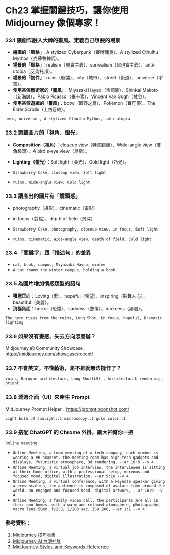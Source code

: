 # Ch23 掌握關鍵技巧，讓你使用 Midjourney 像個專家！

### 23.1 讓創作融入大師的畫風、定義自己想要的場景

- **繪圖的「風格」**：A stylized Cyberpunk（賽博龐克）、A stylized Cthulhu Mythos（克蘇魯神話）。
- **場景的「風格」**：realism（現實主義）、surrealism（超現實主義）、anti-utopia（反烏托邦）。
- **場景的「物件」**：ruins（廢墟）、city（城市）、street（街道）、universe（宇宙）。
- **使用某個藝術家的「畫風」**：Miyazaki Hayao（宮崎駿）、Shinkai Makoto（新海誠）、Pablo Picasso（畢卡索）、Vincent Van Gogh（梵谷）。
- **使用某個遊戲的「畫風」**：botw（曠野之息）、Pokémon（寶可夢）、The Elder Scrolls（上古卷軸）。

`hero, universe , A stylized Cthulhu Mythos, anti-utopia`

### 23.2 調整圖片的「視角、燈光」

- **Composition（視角）**：closeup view（特寫鏡頭）、Wide-angle view（廣角鏡頭）、A bird's-eye view（鳥瞰）。
- **Lighting（燈光）**：Soft light（柔光）、Cold light（冷光）。

- `Strawberry Cake, closeup view, Soft light`
- `ruins, Wide-angle view, Cold light`

### 23.3 讓產出的圖片有「鏡頭感」

- photography（攝影）、cinematic（電影）
- in focus（對焦）、depth of field（景深）

- `Strawberry Cake, photography, closeup view, in focus, Soft light`
- `ruins, cinematic, Wide-angle view, depth of field, Cold light`

### 23.4 「關鍵字」跟「描述句」的差異

- `cat, book, campus, Miyazaki Hayao, winter`
- `A cat roams the winter campus, holding a book.`

### 23.5 為圖片增加情感類型的語句

- **積極正向**：Loving（愛）、hopeful（希望）、inspiring（鼓舞人心）、beautiful（美麗）。
- **消極負面**：horror（恐懼）、sadness（悲傷）、darkness（黑暗）。

`The hero rises from the ruins, Long Shot, in focus, hopeful, Dramatic lighting`

### 23.6 如果沒有靈感、失去方向怎麼辦？

Midjourney 的 Community Showcase：https://midjourney.com/showcase/recent/

### 23.7 不會英文，不懂藝術，是不是就無法操作了？

`ruins, Baroque architecture, Long Shot(LS) , Architectural rendering , bright`

### 23.8 透過介面（UI）來產生 Prompt

MidJourney Prompt Helper：https://prompt.noonshot.com/

`Light bulb::2 sunlight::1 microscopy::1 gold color::1`

### 23.9 搭配 ChatGPT 的 Chrome 外掛，讓大神幫你一把

`Online meeting`

- `Online Meeting, a team meeting of a tech company, each member is wearing a VR headset, the meeting room has high-tech gadgets and displays, futuristic atmosphere, 3d rendering, --ar 16:9 --v 4`
- `Online Meeting, a virtual job interview, the interviewee is sitting at their home office, with a professional setup, nervous and focused mood, digital illustration, --ar 9:16 --v 4`
- `Online Meeting, a virtual conference, with a keynote speaker giving a presentation, the audience is composed of avatars from around the world, an engaged and focused mood, digital artwork, --ar 16:9 --v 4`
- `Online Meeting, a family video call, the participants are all in their own homes, with a warm and relaxed atmosphere, photography, macro lens 50mm, f/2.8, 1/200 sec, ISO 200, --ar 1:1 --v 4`

### 參考資料：
1.	[Midjourney 技巧收集](https://docs.google.com/spreadsheets/d/1GuAeSFtICsjQEwsRP2f--IayDxW9Dl0SCLOVov56FMc/edit?fbclid=IwAR31xelZ9YrMSJT5AYra-rRz5YYQiKa3dx0mhs6EMuU-o1INIw3uVGCGuGw#gid=1629975637)
2.	[Midjourney AI 台灣社群](https://www.facebook.com/groups/midjourneytw/)
3.	[MidJourney-Styles-and-Keywords-Reference](https://github.com/willwulfken/MidJourney-Styles-and-Keywords-Reference)